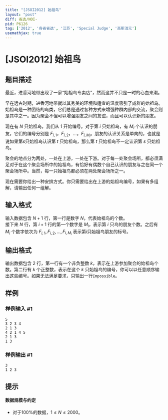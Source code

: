 ```yaml
---
title: "[JSOI2012] 始祖鸟"
layout: "post"
diff: 省选/NOI-
pid: P6126
tag: ['2012', '各省省选', '江苏', 'Special Judge', '高斯消元']
usemathjax: true
---
```


# [JSOI2012] 始祖鸟
## 题目描述

最近，进香河地带出现了一家“始祖鸟专卖店”，然而这并不只是一时的心血来潮。         
                         
早在远古时期，进香河地带就以其秀美的环境和适宜的温度吸引了成群的始祖鸟。始祖鸟是一种团结的鸟类，它们总是通过各种方式来增强种群内部的交流，聚会则是其中之一。因为聚会不但可以增强朋友之间的友谊，而且可以认识新的朋友。        
                             
现在有 $N$ 只始祖鸟，我们从 $1$ 开始编号。对于第 $i$ 只始祖鸟，有 $M_i$ 个认识的朋友，它们的编号分别是 $F_{i,1}，F_{i,2}，…，F_{i,M_i}$。朋友的认识关系是单向的，也就是说如果第$s$只始祖鸟认识第 $t$ 只始祖鸟，那么第 $t$ 只始祖鸟不一定认识第 $s$ 只始祖鸟。        
   
聚会的地点分为两处，一处在上游，一处在下游。对于每一处聚会场所，都必须满足对于在这个聚会场所中的始祖鸟，有恰好有偶数个自己认识的朋友与之在同一个聚会场所中。当然，每一只始祖鸟都必须在两处聚会场所之一。         
       
现在需要你给出一种安排方式。你只需要给出在上游的始祖鸟编号，如果有多组解，请输出任何一组解。 
## 输入格式

输入数据包含 $N+1$ 行，第一行是数字 $N$，代表始祖鸟的个数。       
接下来 $N$ 行，第 $i+1$ 行的第一个数字是 $M_i$，表示第 $i$ 只鸟的朋友个数。之后有 $M_i$ 个数字依次为 $F_{i,1},F_{i,2},…,F_{i,M_i}$ 表示第$i$只始祖鸟朋友的标号。 
## 输出格式

输出数据包含 $2$ 行，第一行有一个非负整数 $k$，表示在上游参加聚会的始祖鸟个数。第二行有 $k$ 个正整数，表示在这个 $k$ 只始祖鸟的编号，你可以以任意顺序输出这些编号。如果无法满足要求，只输出一行`Impossible`。 
## 样例

### 样例输入 #1
```
5
3 2 3 4
2 1 3
4 2 1 4 5
2 1 3
1 3
```
### 样例输出 #1
```
3
1 2 3
```
## 提示

#### 数据规模与约定

- 对于$100\%$的数据，$1 \le N \le 2000$。
